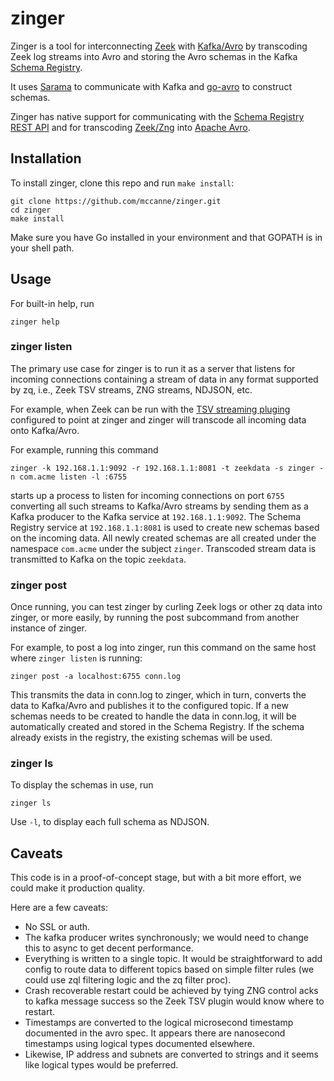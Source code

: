 # zinger

Zinger is a tool for interconnecting [Zeek](https://www.zeek.org/) with
[Kafka/Avro](https://docs.confluent.io/current/schema-registry/serializer-formatter.html#wire-format)
by transcoding Zeek log streams into Avro and storing the Avro schemas
in the Kafka
[Schema Registry]((https://github.com/confluentinc/schema-registry)).

It uses [Sarama](https://github.com/Shopify/sarama) to communicate with
Kafka and [go-avro](https://github.com/go-avro/avro) to construct schemas.

Zinger has native support for communicating with the
[Schema Registry REST API](https://github.com/confluentinc/schema-registry) and
for transcoding [Zeek/Zng](https://github.com/mccanne/zq/blob/master/pkg/zng/docs/spec.md)
into [Apache Avro](https://avro.apache.org/).

## Installation

To install zinger, clone this repo and run `make install`:
```
git clone https://github.com/mccanne/zinger.git
cd zinger
make install
```
Make sure you have Go installed in your environment and that GOPATH is
in your shell path.

## Usage

For built-in help, run
```
zinger help
```

### zinger listen

The primary use case for zinger is to run it as a server that listens
for incoming connections containing a stream of data in any format supported
by zq, i.e., Zeek TSV streams, ZNG streams, NDJSON, etc.

For example, when Zeek can be run with the
[TSV streaming pluging](https://github.com/looky-cloud/zson-http-plugin)
configured to point at zinger and zinger will transcode all incoming data
onto Kafka/Avro.

For example, running this command
```
zinger -k 192.168.1.1:9092 -r 192.168.1.1:8081 -t zeekdata -s zinger -n com.acme listen -l :6755
```
starts up a process to listen for incoming connections on port `6755` converting
all such streams to Kafka/Avro streams by sending them as a Kafka producer to the
Kafka service at `192.168.1.1:9092`.  The Schema Registry service at
`192.168.1.1:8081` is used to create new schemas based on the incoming data.
All newly created schemas are all created under the namespace `com.acme` under
the subject `zinger`.
Transcoded stream data is transmitted to Kafka on the topic `zeekdata`.

### zinger post

Once running, you can test zinger by curling Zeek logs or other zq data
into zinger, or more easily, by running the post subcommand from another
instance of zinger.

For example, to post a log into zinger,
run this command on the same host where `zinger listen` is running:
```
zinger post -a localhost:6755 conn.log
```
This transmits the data in conn.log to zinger, which in turn, converts the data
to Kafka/Avro and publishes it to the configured topic.  If a new schemas needs
to be created to handle the data in conn.log, it will be automatically created
and stored in the Schema Registry.  If the schema already exists in the registry,
the existing schemas will be used.

### zinger ls

To display the schemas in use, run
```
zinger ls
```
Use `-l`, to display each full schema as NDJSON.

## Caveats

This code is in a proof-of-concept stage, but with a bit more effort,
we could make it production quality.

Here are a few caveats:
* No SSL or auth.
* The kafka producer writes synchronously; we would need to change this
to async to get decent performance.
* Everything is written to a single topic.  It would be straightforward to add
config to route data to different topics based on simple filter rules
(we could use zql filtering logic and the zq filter proc).
* Crash recoverable restart could be achieved by tying ZNG control acks
to kafka message success so the Zeek TSV plugin would know where to restart.
* Timestamps are converted to the logical microsecond timestamp documented
in the avro spec.  It appears there are nanosecond timestamps using logical types
documented elsewhere.
* Likewise, IP address and subnets are converted to strings and it seems like
logical types would be preferred.
